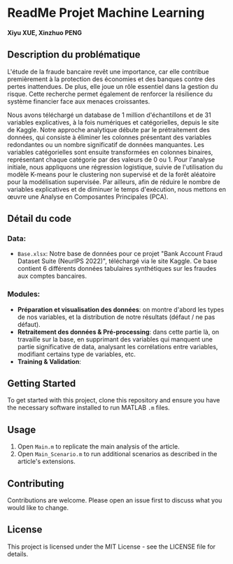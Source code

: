 # ReadMe Projet Machine Learning
#### Xiyu XUE, Xinzhuo PENG

## Description du problématique

L'étude de la fraude bancaire revêt une importance, car elle contribue premièrement à la protection des économies et des banques contre des pertes inattendues. De plus, elle joue un rôle essentiel dans la gestion du risque. Cette recherche permet également de renforcer la résilience du système financier face aux menaces croissantes.

Nous avons téléchargé un database de 1 million d'échantillons et de 31 variables explicatives, à la fois numériques et catégorielles, depuis le site de Kaggle. Notre approche analytique débute par le prétraitement des données, qui consiste à éliminer les colonnes présentant des variables redondantes ou un nombre significatif de données manquantes. Les variables catégorielles sont ensuite transformées en colonnes binaires, représentant chaque catégorie par des valeurs de 0 ou 1. Pour l'analyse initiale, nous appliquons une régression logistique, suivie de l'utilisation du modèle K-means pour le clustering non supervisé et de la forêt aléatoire pour la modélisation supervisée. Par ailleurs, afin de réduire le nombre de variables explicatives et de diminuer le temps d'exécution, nous mettons en œuvre une Analyse en Composantes Principales (PCA).


## Détail du code

### Data:
- `Base.xlsx`: Notre base de données pour ce projet "Bank Account Fraud Dataset Suite (NeurIPS 2022)", téléchargé via le site Kaggle. Ce base contient 6 différents données tabulaires synthétiques sur les fraudes aux comptes bancaires.

### Modules:
-  **Préparation et visualisation des données**: on montre d'abord les types de nos variables, et la distribution de notre résultats (défaut / ne pas défaut).
-  **Retraitement des données & Pré-processing**: dans cette partie là, on travaille sur la base, en supprimant des variables qui manquent une partie significative de data, analysant les corrélations entre variables, modifiant certains type de variables, etc.
-  **Training & Validation**: 

## Getting Started
To get started with this project, clone this repository and ensure you have the necessary software installed to run MATLAB `.m` files.

## Usage
1. Open `Main.m` to replicate the main analysis of the article.
2. Open `Main_Scenario.m` to run additional scenarios as described in the article's extensions.

## Contributing
Contributions are welcome. Please open an issue first to discuss what you would like to change.

## License
This project is licensed under the MIT License - see the LICENSE file for details.
